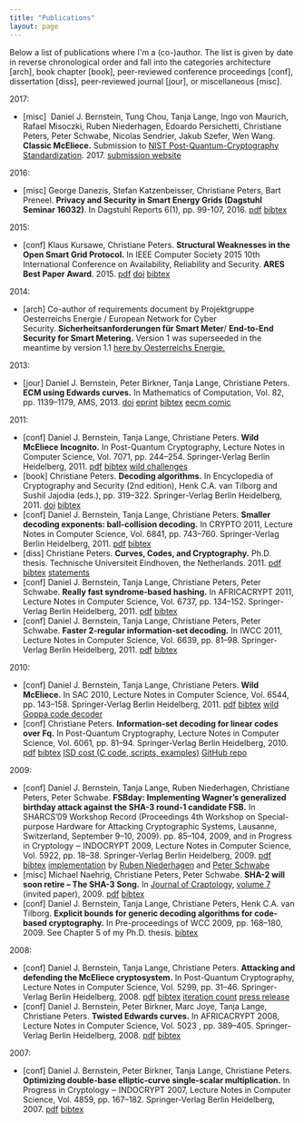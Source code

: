 ```yaml
---
title: "Publications"
layout: page
---
```


Below a list of publications where I'm a (co-)author. The list is given by date in reverse chronological order and fall into the categories architecture \[arch\], book chapter \[book\], peer-reviewed conference proceedings \[conf\], dissertation \[diss\], peer-reviewed journal \[jour\], or miscellaneous \[misc\].

2017:

- \[misc\]  Daniel J. Bernstein, Tung Chou, Tanja Lange, Ingo von Maurich, Rafael Misoczki, Ruben Niederhagen, Edoardo Persichetti, Christiane Peters, Peter Schwabe, Nicolas Sendrier, Jakub Szefer, Wen Wang. **Classic McEliece.** Submission to [NIST Post-Quantum-Cryptography Standardization](https://csrc.nist.gov/Projects/Post-Quantum-Cryptography/Post-Quantum-Cryptography-Standardization). 2017. [submission website](http://classic.mceliece.org/)

2016:

- \[misc\] George Danezis, Stefan Katzenbeisser, Christiane Peters, Bart Preneel. **Privacy and Security in Smart Energy Grids (Dagstuhl Seminar 16032)**. In Dagstuhl Reports 6(1), pp. 99-107, 2016. [pdf](http://drops.dagstuhl.de/opus/volltexte/2016/5816/pdf/dagrep_v006_i001_p099_s16032.pdf) [bibtex](http://dblp.uni-trier.de/rec/bibtex/journals/dagstuhl-reports/Danezis0PP16)
    

2015:

- \[conf\] Klaus Kursawe, Christiane Peters. **Structural Weaknesses in the Open Smart Grid Protocol.** In IEEE Computer Society 2015 10th International Conference on Availability, Reliability and Security. **ARES Best Paper Award**. 2015. [pdf](http://eprint.iacr.org/2015/088.pdf) [doi](http://ieeexplore.ieee.org/document/7299893/) [bibtex](http://dblp.uni-trier.de/rec/bibtex/conf/IEEEares/KursaweP15)

2014:

- \[arch\] Co-author of requirements document by Projektgruppe Oesterreichs Energie / European Network for Cyber Security. **Sicherheitsanforderungen für Smart Meter**/ **End-to-End Security for Smart Metering.** Version 1 was superseeded in the meantime by version 1.1 [here by Oesterreichs Energie.](https://oesterreichsenergie.at/sicherheitsanforderungen-fuer-smart-meter.html)

2013:

- \[jour\] Daniel J. Bernstein, Peter Birkner, Tanja Lange, Christiane Peters. **ECM using Edwards curves.** In Mathematics of Computation, Vol. 82, pp. 1139–1179, AMS, 2013. [doi](http://dx.doi.org/10.1090/S0025-5718-2012-02633-0) [eprint](http://eprint.iacr.org/2008/016) [bibtex](https://dblp.org/rec/journals/moc/BernsteinBLP13) [eecm comic](http://christianepeters.wpages/ordpress.com/2012/10/11/eecmcomic/)

2011:

- \[conf\] Daniel J. Bernstein, Tanja Lange, Christiane Peters. **Wild McEliece Incognito.** In Post-Quantum Cryptography, Lecture Notes in Computer Science, Vol. 7071, pp. 244–254. Springer-Verlag Berlin Heidelberg, 2011. [pdf](http://eprint.iacr.org/2011/502.pdf) [bibtex](http://www.dblp.org/rec/bibtex/conf/pqcrypto/BernsteinLP11) [wild challenges](http://pqcrypto.org/wild-challenges.html)
- \[book\] Christiane Peters. **Decoding algorithms.** In Encyclopedia of Cryptography and Security (2nd edition), Henk C.A. van Tilborg and Sushil Jajodia (eds.), pp. 319–322. Springer-Verlag Berlin Heidelberg, 2011. [doi](https://doi.org/10.1007/978-1-4419-5906-5_382) [bibtex](http://dblp.uni-trier.de/rec/bibtex/reference/crypt/Peters11)
- \[conf\] Daniel J. Bernstein, Tanja Lange, Christiane Peters. **Smaller decoding exponents: ball-collision decoding.** In CRYPTO 2011, Lecture Notes in Computer Science, Vol. 6841, pp. 743–760. Springer-Verlag Berlin Heidelberg, 2011. [pdf](http://eprint.iacr.org/2010/585.pdf) [bibtex](http://dblp.uni-trier.de/rec/bibtex/conf/crypto/BernsteinLP11)
- \[diss\] Christiane Peters. **Curves, Codes, and Cryptography.** Ph.D. thesis. Technische Universiteit Eindhoven, the Netherlands. 2011. [pdf](https://github.com/christianepeters/phdthesis/blob/master/20110510.diss.pdf) [bibtex](https://github.com/christianepeters/bibtex/blob/master/cpeters-diss.bib) [statements](https://github.com/christianepeters/phdthesis/blob/master/stellingen.pdf)
- \[conf\] Daniel J. Bernstein, Tanja Lange, Christiane Peters, Peter Schwabe. **Really fast syndrome-based hashing.** In AFRICACRYPT 2011, Lecture Notes in Computer Science, Vol. 6737, pp. 134–152. Springer-Verlag Berlin Heidelberg, 2011. [pdf](http://eprint.iacr.org/2011/074.pdf) [bibtex](http://dblp.uni-trier.de/rec/bibtex/conf/africacrypt/BernsteinLPS11)
- \[conf\] Daniel J. Bernstein, Tanja Lange, Christiane Peters, Peter Schwabe. **Faster 2-regular information-set decoding.** In IWCC 2011, Lecture Notes in Computer Science, Vol. 6639, pp. 81–98. Springer-Verlag Berlin Heidelberg, 2011. [pdf](http://eprint.iacr.org/2011/120.pdf) [bibtex](http://dblp.uni-trier.de/rec/bibtex/conf/codcry/BernsteinLPS11)

2010:

- \[conf\] Daniel J. Bernstein, Tanja Lange, Christiane Peters. **Wild McEliece.** In SAC 2010, Lecture Notes in Computer Science, Vol. 6544, pp. 143–158. Springer-Verlag Berlin Heidelberg, 2011. [pdf](http://eprint.iacr.org/2010/410.pdf) [bibtex](http://dblp.uni-trier.de/rec/bibtex/conf/sacrypt/BernsteinLP10) [wild Goppa code decoder](https://github.com/christianepeters/wild/)
- \[conf\] Christiane Peters. **Information-set decoding for
  linear codes over Fq.** In Post-Quantum Cryptography, Lecture
  Notes in Computer Science, Vol. 6061, pp. 81–94.
  Springer-Verlag Berlin Heidelberg, 2010.
  [pdf](http://eprint.iacr.org/2009/589.pdf)
  [bibtex](http://dblp.uni-trier.de/rec/bibtex/conf/pqcrypto/Peters10)
  [ISD cost (C code, scripts, examples)](scripts.html) [GitHub repo](https://github.com/christianepeters/isdfq/)

2009:

- \[conf\] Daniel J. Bernstein, Tanja Lange, Ruben Niederhagen, Christiane Peters, Peter Schwabe. **FSBday: Implementing Wagner’s generalized birthday attack against the SHA-3 round-1 candidate FSB.** In SHARCS’09 Workshop Record (Proceedings 4th Workshop on Special-purpose Hardware for Attacking Cryptographic Systems, Lausanne, Switzerland, September 9–10, 2009). pp. 85–104, 2009, and in Progress in Cryptology ‒ INDOCRYPT 2009, Lecture Notes in Computer Science, Vol. 5922, pp. 18–38. Springer-Verlag Berlin Heidelberg, 2009. [pdf](http://eprint.iacr.org/2009/292.pdf) [bibtex](https://dblp.org/rec/conf/indocrypt/BernsteinLNPS09) [implementation](http://www.polycephaly.org/projects/fsbday/) by [Ruben Niederhagen](http://polycephaly.org/) and [Peter Schwabe](http://www.cryptojedi.org/users/peter/)
- \[misc\] Michael Naehrig, Christiane Peters, Peter Schwabe. **SHA-2 will soon retire – The SHA-3 Song.** In [Journal of Craptology](http://www.anagram.com/~jcrap/), [volume 7](http://www.anagram.com/~jcrap/Volume_7/) (invited paper), 2009. [pdf](http://www.anagram.com/jcrap/Volume_7/Sha3Song.pdf) [bibtex](https://github.com/christianepeters/bibtex/blob/master/retire.bib)
- \[conf\] Daniel J. Bernstein, Tanja Lange, Christiane Peters, Henk C.A. van Tilborg. **Explicit bounds for generic decoding algorithms for code-based cryptography.** In Pre-proceedings of WCC 2009, pp. 168–180, 2009. See Chapter 5 of my Ph.D. thesis. [bibtex](https://github.com/christianepeters/bibtex/blob/master/wcc2009-decoco.bib)

2008:

- \[conf\] Daniel J. Bernstein, Tanja Lange, Christiane Peters. **Attacking and defending the McEliece cryptosystem.** In Post-Quantum Cryptography, Lecture Notes in Computer Science, Vol. 5299, pp. 31–46. Springer-Verlag Berlin Heidelberg, 2008. [pdf](http://eprint.iacr.org/2008/318.pdf) [bibtex](http://dblp.uni-trier.de/rec/bibtex/conf/pqcrypto/BernsteinLP08) [iteration count](https://github.com/christianepeters/isdf2/) [press release](http://www.hyperelliptic.org/tanja/press/mceliece.html)
- \[conf\] Daniel J. Bernstein, Peter Birkner, Marc Joye, Tanja Lange, Christiane Peters. **Twisted Edwards curves.** In AFRICACRYPT 2008, Lecture Notes in Computer Science, Vol. 5023 , pp. 389–405. Springer-Verlag Berlin Heidelberg, 2008. [pdf](http://eprint.iacr.org/2008/013.pdf) [bibtex](http://dblp.uni-trier.de/rec/bibtex/conf/africacrypt/BernsteinBJLP08)

2007:

- \[conf\] Daniel J. Bernstein, Peter Birkner, Tanja Lange, Christiane Peters. **Optimizing double-base elliptic-curve single-scalar multiplication.** In Progress in Cryptology ‒ INDOCRYPT 2007, Lecture Notes in Computer Science, Vol. 4859, pp. 167–182. Springer-Verlag Berlin Heidelberg, 2007. [pdf](http://eprint.iacr.org/2007/414.pdf) [bibtex](http://dblp.uni-trier.de/rec/bibtex/conf/indocrypt/BernsteinBLP07)[](http://www.youtube.com/watch?v=4WtF_O7XLMQ)




